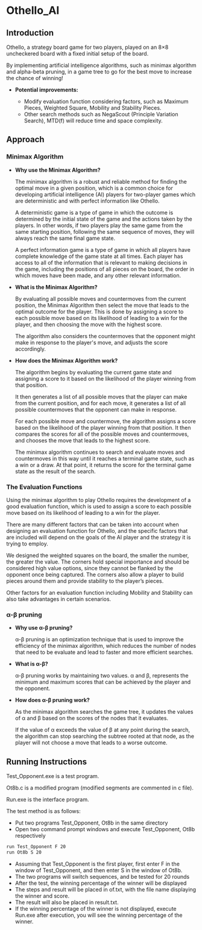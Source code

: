# Othello_AI

## Introduction
Othello, a strategy board game for two players, played on an 8×8 uncheckered board with a fixed initial setup of the board.

By implementing artificial intelligence algorithms, such as minimax algorithm and alpha-beta pruning, in a game tree to go for the best move to increase the chance of winning!

- **Potential improvements:**

  - Modify evaluation function considering factors, such as Maximum Pieces, Weighted Square, Mobility and Stability Pieces.
  - Other search methods such as NegaScout (Principle Variation Search), MTD(f) will reduce time and space complexity.

## Approach

### Minimax Algorithm

- **Why use the Minimax Algorithm?**

  The minimax algorithm is a robust and reliable method for finding the optimal move in a given position, which is a common choice for developing artificial intelligence (AI) players for two-player games which are deterministic and with perfect information like Othello. 

  A deterministic game is a type of game in which the outcome is determined by the initial state of the game and the actions taken by the players. In other words, if two players play the same game from the same starting position, following the same sequence of moves, they will always reach the same final game state.

  A perfect information game is a type of game in which all players have complete knowledge of the game state at all times. Each player has access to all of the information that is relevant to making decisions in the game, including the positions of all pieces on the board, the order in which moves have been made, and any other relevant information.

- **What is the Minimax Algorithm?**

  By evaluating all possible moves and countermoves from the current position, the Minimax Algorithm then select the move that leads to the optimal outcome for the player. This is done by assigning a score to each possible move based on its likelihood of leading to a win for the player, and then choosing the move with the highest score. 

  The algorithm also considers the countermoves that the opponent might make in response to the player's move, and adjusts the score accordingly.

- **How does the Minimax Algorithm work?**

  The algorithm begins by evaluating the current game state and assigning a score to it based on the likelihood of the player winning from that position.

  It then generates a list of all possible moves that the player can make from the current position, and for each move, it generates a list of all possible countermoves that the opponent can make in response.

  For each possible move and countermove, the algorithm assigns a score based on the likelihood of the player winning from that position. It then compares the scores for all of the possible moves and countermoves, and chooses the move that leads to the highest score.

  The minimax algorithm continues to search and evaluate moves and countermoves in this way until it reaches a terminal game state, such as a win or a draw. At that point, it returns the score for the terminal game state as the result of the search.

### The Evaluation Functions

  Using the minimax algorithm to play Othello requires the development of a good evaluation function, which is used to assign a score to each possible move based on its likelihood of leading to a win for the player.

  There are many different factors that can be taken into account when designing an evaluation function for Othello, and the specific factors that are included will depend on the goals of the AI player and the strategy it is trying to employ. 

  We designed the weighted squares on the board, the smaller the number, the greater the value. The corners hold special importance and should be considered high value options, since they cannot be flanked by the opponent once being captured. The corners also allow a player to build pieces around them and provide stability to the player’s pieces.

  Other factors for an evaluation function including Mobility and Stability can also take advantages in certain scenarios.

### α-β pruning

- **Why use α-β pruning?**

  α-β pruning is an optimization technique that is used to improve the efficiency of the minimax algorithm, which reduces the number of nodes that need to be evaluate and  lead to faster and more efficient searches.

- **What is α-β?**

  α-β pruning works by maintaining two values. α and β, represents the minimum and maximum scores that can be achieved by the player and the opponent.

- **How does α-β pruning work?**

  As the minimax algorithm searches the game tree, it updates the values of α and β based on the scores of the nodes that it evaluates.

  If the value of α exceeds the value of β at any point during the search, the algorithm can stop searching the subtree rooted at that node, as the player will not choose a move that leads to a worse outcome.

## Running Instructions

Test_Opponent.exe is a test program.

Ot8b.c is a modified program (modified segments are commented in c file).

Run.exe is the interface program.

The test method is as follows:
- Put two programs Test_Opponent, Ot8b in the same directory
- Open two command prompt windows and execute Test_Opponent, Ot8b respectively

```bash
run Test_Opponent F 20
run Ot8b S 20
```

- Assuming that Test_Opponent is the first player, first enter F in the window of Test_Opponent, and then enter S in the window of Ot8b. 
- The two programs will switch sequences, and be tested for 20 rounds
- After the test, the winning percentage of the winner will be displayed
- The steps and result will be placed in of.txt, with the file name displaying the winner and score.
- The result will also be placed in result.txt.
- If the winning percentage of the winner is not displayed, execute Run.exe after execution, you will see the winning percentage of the winner.
